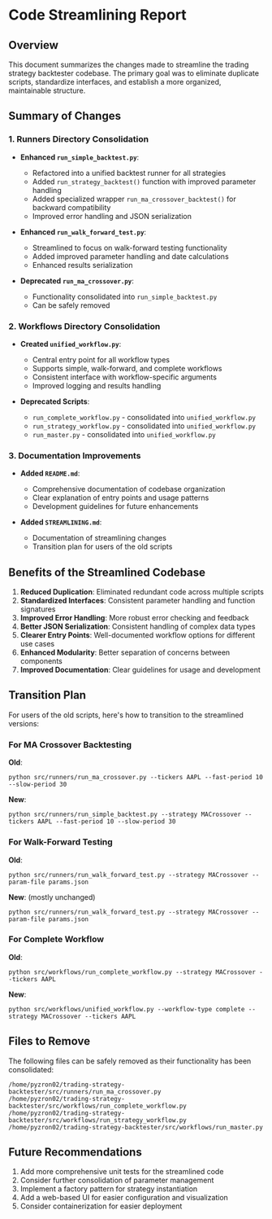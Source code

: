 # Code Streamlining Report

## Overview

This document summarizes the changes made to streamline the trading strategy backtester codebase. The primary goal was to eliminate duplicate scripts, standardize interfaces, and establish a more organized, maintainable structure.

## Summary of Changes

### 1. Runners Directory Consolidation

- **Enhanced `run_simple_backtest.py`**:
  - Refactored into a unified backtest runner for all strategies
  - Added `run_strategy_backtest()` function with improved parameter handling
  - Added specialized wrapper `run_ma_crossover_backtest()` for backward compatibility
  - Improved error handling and JSON serialization

- **Enhanced `run_walk_forward_test.py`**:
  - Streamlined to focus on walk-forward testing functionality
  - Added improved parameter handling and date calculations
  - Enhanced results serialization

- **Deprecated `run_ma_crossover.py`**:
  - Functionality consolidated into `run_simple_backtest.py`
  - Can be safely removed

### 2. Workflows Directory Consolidation

- **Created `unified_workflow.py`**:
  - Central entry point for all workflow types
  - Supports simple, walk-forward, and complete workflows
  - Consistent interface with workflow-specific arguments
  - Improved logging and results handling

- **Deprecated Scripts**:
  - `run_complete_workflow.py` - consolidated into `unified_workflow.py`
  - `run_strategy_workflow.py` - consolidated into `unified_workflow.py`
  - `run_master.py` - consolidated into `unified_workflow.py`

### 3. Documentation Improvements

- **Added `README.md`**:
  - Comprehensive documentation of codebase organization
  - Clear explanation of entry points and usage patterns
  - Development guidelines for future enhancements

- **Added `STREAMLINING.md`**:
  - Documentation of streamlining changes
  - Transition plan for users of the old scripts

## Benefits of the Streamlined Codebase

1. **Reduced Duplication**: Eliminated redundant code across multiple scripts
2. **Standardized Interfaces**: Consistent parameter handling and function signatures
3. **Improved Error Handling**: More robust error checking and feedback
4. **Better JSON Serialization**: Consistent handling of complex data types
5. **Clearer Entry Points**: Well-documented workflow options for different use cases
6. **Enhanced Modularity**: Better separation of concerns between components
7. **Improved Documentation**: Clear guidelines for usage and development

## Transition Plan

For users of the old scripts, here's how to transition to the streamlined versions:

### For MA Crossover Backtesting

**Old**:
```
python src/runners/run_ma_crossover.py --tickers AAPL --fast-period 10 --slow-period 30
```

**New**:
```
python src/runners/run_simple_backtest.py --strategy MACrossover --tickers AAPL --fast-period 10 --slow-period 30
```

### For Walk-Forward Testing

**Old**:
```
python src/runners/run_walk_forward_test.py --strategy MACrossover --param-file params.json
```

**New**: (mostly unchanged)
```
python src/runners/run_walk_forward_test.py --strategy MACrossover --param-file params.json
```

### For Complete Workflow

**Old**:
```
python src/workflows/run_complete_workflow.py --strategy MACrossover --tickers AAPL
```

**New**:
```
python src/workflows/unified_workflow.py --workflow-type complete --strategy MACrossover --tickers AAPL
```

## Files to Remove

The following files can be safely removed as their functionality has been consolidated:

```
/home/pyzron02/trading-strategy-backtester/src/runners/run_ma_crossover.py
/home/pyzron02/trading-strategy-backtester/src/workflows/run_complete_workflow.py
/home/pyzron02/trading-strategy-backtester/src/workflows/run_strategy_workflow.py
/home/pyzron02/trading-strategy-backtester/src/workflows/run_master.py
```

## Future Recommendations

1. Add more comprehensive unit tests for the streamlined code
2. Consider further consolidation of parameter management
3. Implement a factory pattern for strategy instantiation
4. Add a web-based UI for easier configuration and visualization
5. Consider containerization for easier deployment 